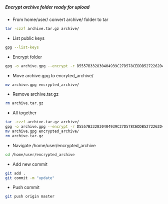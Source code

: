 ##### Encrypt archive folder ready for upload

* From home/user/ convert archive/ folder to tar

```bash
tar -czzf archive.tar.gz archive/
```

* List public keys

```bash
gpg --list-keys
```

* Encrypt folder

```bash
gpg -o archive.gpg --encrypt -r D5557B332830404939C27D578CEDDB5272262D4C /home/jim/archive.tar.gz
```

* Move archive.gpg to encryted_archive/

```bash
mv archive.gpg encrypted_archive/
```

* Remove archive.tar.gz

```bash
rm archive.tar.gz
```

* All together

```bash
tar -czzf archive.tar.gz archive/
gpg -o archive.gpg --encrypt -r D5557B332830404939C27D578CEDDB5272262D4C /home/jim/archive.tar.gz
mv archive.gpg encrypted_archive/
rm archive.tar.gz
```

* Navigate /home/user/encrypted_archive

```bash
cd /home/user/encrypted_archive
```

* Add new commit

```bash
git add .
git commit -m "update"
```

* Push commit 

```bash
git push origin master
```
